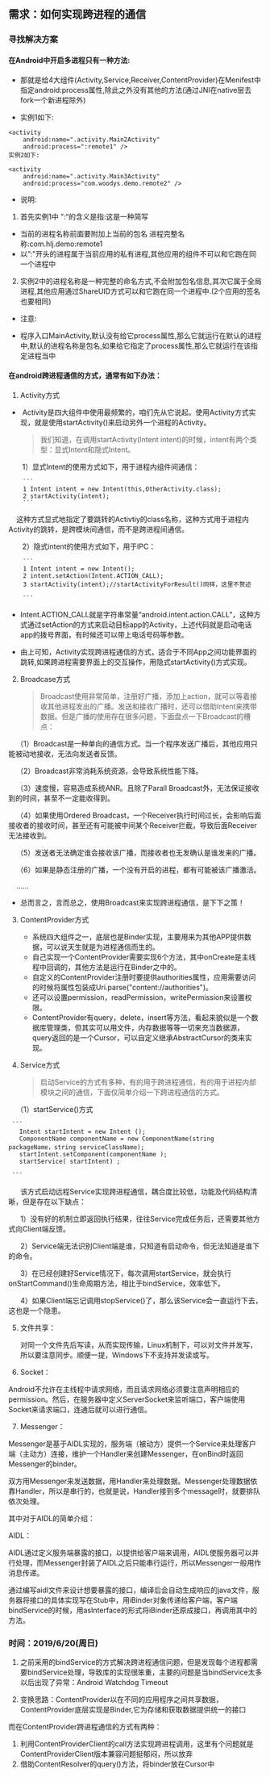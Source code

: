 
## 需求：如何实现跨进程的通信
### 寻找解决方案


#### 在Android中开启多进程只有一种方法:

* 那就是给4大组件(Activity,Service,Receiver,ContentProvider)在Menifest中指定android:process属性,除此之外没有其他的方法(通过JNI在native层去fork一个新进程除外)

* 实例1如下:

```
<activity
    android:name=".activity.Main2Activity"
    android:process=":remote1" />
实例2如下:

<activity
    android:name=".activity.Main3Activity"
    android:process="com.woodys.demo.remote2" />

```
* 说明:
1. 首先实例1中 ":“的含义是指:这是一种简写
+ 当前的进程名称前面要附加上当前的包名 进程完整名称:com.hlj.demo:remote1
+ 以”:"开头的进程属于当前应用的私有进程,其他应用的组件不可以和它跑在同一个进程中
2. 实例2中的进程名称是一种完整的命名方式,不会附加包名信息,其次它属于全局进程,其他应用通过ShareUID方式可以和它跑在同一个进程中.(2个应用的签名也要相同)

* 注意:

+ 程序入口MainActivity,默认没有给它process属性,那么它就运行在默认的进程中,默认的进程名称是包名,如果给它指定了process属性,那么它就运行在该指定进程当中

#### 在android跨进程通信的方式，通常有如下办法：

1. Activity方式

*  Activity是四大组件中使用最频繁的，咱们先从它说起。使用Activity方式实现，就是使用startActivity()来启动另外一个进程的Activity。

    > 我们知道，在调用startActivity(Intent intent)的时候，intent有两个类型：显式Intent和隐式Intent。

       1）显式Intent的使用方式如下，用于进程内组件间通信：

        ```
        1 Intent intent = new Intent(this,OtherActivity.class);
        2 startActivity(intent);
        ```
   
       这种方式显式地指定了要跳转的Activtiy的class名称，这种方式用于进程内Activity的跳转，是跨模块间通信，而不是跨进程间通信。

       2）隐式intent的使用方式如下，用于IPC：

        ```
        1 Intent intent = new Intent();
        2 intent.setAction(Intent.ACTION_CALL);
        3 startActivity(intent);//startActivityForResult()同样，这里不赘述

        ```

   * Intent.ACTION_CALL就是字符串常量“android.intent.action.CALL”，这种方式通过setAction的方式来启动目标app的Activity，上述代码就是启动电话app的拨号界面，有时候还可以带上电话号码等参数。

   * 由上可知，Activity实现跨进程通信的方式，适合于不同App之间功能界面的跳转,如果跨进程需要界面上的交互操作，用隐式startActivity()方式实现。


2. Broadcase方式

    >  Broadcast使用非常简单，注册好广播，添加上action，就可以等着接收其他进程发出的广播。发送和接收广播时，还可以借助Intent来携带数据。但是广播的使用存在很多问题，下面盘点一下Broadcast的槽点：

    （1）Broadcast是一种单向的通信方式。当一个程序发送广播后，其他应用只能被动地接收，无法向发送者反馈。

    （2）Broadcast非常消耗系统资源，会导致系统性能下降。

    （3）速度慢，容易造成系统ANR。且除了Parall Broadcast外，无法保证接收到的时间，甚至不一定能收得到。

    （4）如果使用Ordered Broadcast，一个Receiver执行时间过长，会影响后面接收者的接收时间，甚至还有可能被中间某个Receiver拦截，导致后面Receiver无法接收到。

    （5）发送者无法确定谁会接收该广播，而接收者也无发确认是谁发来的广播。

    （6）如果是静态注册的广播，一个没有开启的进程，都有可能被该广播激活。

     ......

   * 总而言之，言而总之，使用Broadcast来实现跨进程通信，是下下之策！

3. ContentProvider方式

    + 系统四大组件之一，底层也是Binder实现，主要用来为其他APP提供数据，可以说天生就是为进程通信而生的。
    + 自己实现一个ContentProvider需要实现6个方法，其中onCreate是主线程中回调的，其他方法是运行在Binder之中的。
    + 自定义的ContentProvider注册时要提供authorities属性，应用需要访问的时候将属性包装成Uri.parse("content://authorities")。
    + 还可以设置permission，readPermission，writePermission来设置权限。
    + ContentProvider有query，delete，insert等方法，看起来貌似是一个数据库管理类，但其实可以用文件，内存数据等等一切来充当数据源，query返回的是一个Cursor，可以自定义继承AbstractCursor的类来实现。



4. Service方式

    > 启动Service的方式有多种，有的用于跨进程通信，有的用于进程内部模块之间的通信，下面仅简单介绍一下跨进程通信的方式。

    （1）startService()方式

     ```
       Intent startIntent = new Intent ();
       ComponentName componentName = new ComponentName(string packageName，string serviceClassName);
       startIntent.setComponent(componentName );
       startService( startIntent) ;

     ```

      该方式启动远程Service实现跨进程通信，耦合度比较低，功能及代码结构清晰，但是存在以下缺点：

      1）没有好的机制立即返回执行结果，往往Service完成任务后，还需要其他方式向Client端反馈。

      2）Service端无法识别Client端是谁，只知道有启动命令，但无法知道是谁下的命令。

      3）在已经创建好Service情况下，每次调用startService，就会执行onStartCommand()生命周期方法，相比于bindService，效率低下。

      4）如果Client端忘记调用stopService()了，那么该Service会一直运行下去，这也是一个隐患。


5. 文件共享：

   对同一个文件先后写读，从而实现传输，Linux机制下，可以对文件并发写，所以要注意同步。顺便一提，Windows下不支持并发读或写。


6. Socket：

  Android不允许在主线程中请求网络，而且请求网络必须要注意声明相应的permission。然后，在服务器中定义ServerSocket来监听端口，客户端使用Socket来请求端口，连通后就可以进行通信。



7. Messenger：

Messenger是基于AIDL实现的，服务端（被动方）提供一个Service来处理客户端（主动方）连接，维护一个Handler来创建Messenger，在onBind时返回Messenger的binder。

双方用Messenger来发送数据，用Handler来处理数据。Messenger处理数据依靠Handler，所以是串行的，也就是说，Handler接到多个message时，就要排队依次处理。

其中对于AIDL的简单介绍：

AIDL：

AIDL通过定义服务端暴露的接口，以提供给客户端来调用，AIDL使服务器可以并行处理，而Messenger封装了AIDL之后只能串行运行，所以Messenger一般用作消息传递。

通过编写aidl文件来设计想要暴露的接口，编译后会自动生成响应的java文件，服务器将接口的具体实现写在Stub中，用iBinder对象传递给客户端，客户端bindService的时候，用asInterface的形式将iBinder还原成接口，再调用其中的方法。




### 时间：2019/6/20(周日)

1. 之前采用的bindService的方式解决跨进程通信问题，但是发现每个进程都需要bindService处理，导致库的实现很笨重，主要的问题是当bindService太多以后出现了异常：Android Watchdog Timeout

2. 变换思路：ContentProvider以在不同的应用程序之间共享数据，ContentProvider底层实现是Binder,它为存储和获取数据提供统一的接口

而在ContentProvider跨进程通信的方式有两种：

1. 利用ContentProviderClient的call方法实现跨进程调用，这里有个问题就是ContentProviderClient版本兼容问题挺郁闷，所以放弃
2. 借助ContentResolver的query()方法，将binder放在Cursor中